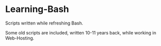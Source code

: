 # Learning-Bash

Scripts written while refreshing Bash.

Some old scripts are included, written 10-11 years back,
while working in Web-Hosting.

